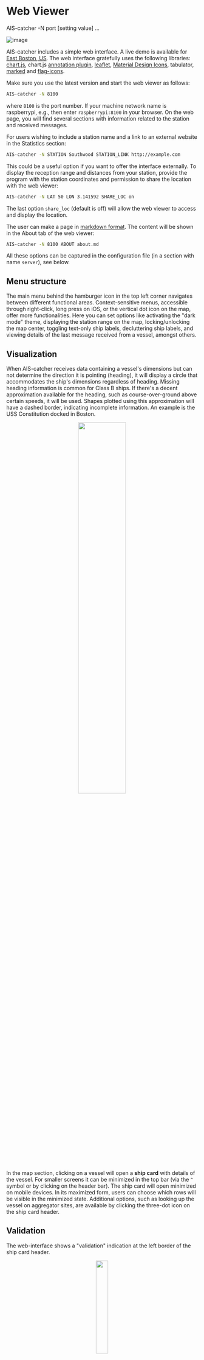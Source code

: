 # Web Viewer

<div class="command-container">
      <div class="command-syntax">
        <span class="cmd-name">AIS-catcher</span>
        <span class="cmd-flag">-N</span>
        <span class="cmd-value">port</span> 
        [<span class="cmd-setting">setting</span> <span class="cmd-value">value</span>]
        ...
    </div>
</div>


![image](https://github.com/jvde-github/AIS-catcher/assets/52420030/54eea1c6-2f72-4c23-91c4-dd289753d4cc)

AIS-catcher includes a simple web interface. A live demo is available for [East Boston, US](https://kx1t.com/ais/). The web interface gratefully uses the following libraries: [chart.js](https://www.chartjs.org/docs/latest/charts/line.html), chart.js [annotation plugin](https://www.chartjs.org/chartjs-plugin-annotation/latest/), [leaflet](https://leafletjs.com/), [Material Design Icons](https://m3.material.io/styles/icons/overview), tabulator, [marked](https://github.com/markedjs/marked) and [flag-icons](https://github.com/lipis/flag-icons). 

Make sure you use the latest version and start the web viewer as follows:
```bash
AIS-catcher -N 8100
```
where ``8100`` is the port number. If your machine network name is raspberrypi, e.g.,  then enter ``raspberrypi:8100`` in your browser.  On the web page, you will find several sections with information related to the station and received messages.

For users wishing to include a station name and a link to an external website in the Statistics section:
```bash
AIS-catcher -N STATION Southwood STATION_LINK http://example.com
```
This could be a useful option if you want to offer the interface externally. To display the reception range and distances from your station, provide the program with the station coordinates and permission to share the location with the web viewer:
```bash
AIS-catcher -N LAT 50 LON 3.141592 SHARE_LOC on
```
The last option `share_loc` (default is off) will allow the web viewer to access and display the location.

 The user can make a page in [markdown format](https://www.markdownguide.org/basic-syntax/). The content will be shown in the About tab of the web viewer:
```bash
AIS-catcher -N 8100 ABOUT about.md
```
All these options can be captured in the configuration file (in a section with name ``server``), see below. 

## Menu structure

The main menu behind the hamburger icon in the top left corner navigates between different functional areas. Context-sensitive menus, accessible through right-click, long press on iOS, or the vertical dot icon on the map, offer more functionalities. Here you can set options like activating the "dark mode" theme, displaying the station range on the map, locking/unlocking the map center, toggling text-only ship labels, decluttering ship labels, and viewing details of the last message received from a vessel, amongst others.

## Visualization

When AIS-catcher receives data containing a vessel's dimensions but can not determine the direction it is pointing (heading), it will display a circle that accommodates the ship's dimensions regardless of heading. Missing heading information is common for Class B ships. If there's a decent approximation available for the heading, such as course-over-ground above certain speeds, it will be used. Shapes plotted using this approximation will have a dashed border, indicating incomplete information. An example is the USS Constitution docked in Boston.

<p align="center">
  <img src="https://user-images.githubusercontent.com/52420030/219856857-e0965190-1468-47b6-88ad-423b77c455ff.png" width="50%"/>
</p>

In the map section, clicking on a vessel will open a  **ship card** with details of the vessel. For smaller screens it can be minimized in the top bar (via the `^` symbol or by clicking on the header bar). The ship card will open minimized on mobile devices. In its maximized form, users can choose which rows will be visible in the minimized state. Additional options, such as looking up the vessel on aggregator sites, are available by clicking the three-dot icon on the ship card header.

## Validation
The web-interface shows a "validation" indication at the left border of the ship card header.
<p align="center">
  <img src="https://user-images.githubusercontent.com/52420030/212470486-8987fa96-5324-41d8-a782-dbcbdc18aca0.png" width="25%"/>
</p>

AIS-catcher analyzes an enormous stream of bits per day for both AIS channels (2 to the power 33 to be precise). To avoid erroneous messages, the AIS system employs a 16-bit CRC and matching of other bit patterns. Unfortunately, purely statistically this cannot prevent that there will be an occasional technically correct but nonsense message. These are typically easy to recognize (e.g. looking at the signal level, and location on the map) and aggregator sites like MarineTraffic will filter these out. 

To reliably measure the reception range for the station in the web interface, AIS-catcher has implemented a "validation function" that checks the location of the vessel for consistency between messages and flags if there is an inconsistency. Practically speaking, if we receive a position from an MMSI that is relatively close to the last received position, the "validation" indicator will be green and the distance to the station will be included to determine the station range. Please note that messages within 50 NMi from the receiving station will always be included for range setting. The validation indicator will be grey if validation for the location cannot be performed and red if it is not successful. 

## Plots
The Plot section contains several visualizations to assess the performance of the receiver:

<p align="center">
  <img src="https://user-images.githubusercontent.com/52420030/219856922-33404fe8-dc54-4bc2-a1a6-84f4ce5dd72a.png" width="50%"/>
</p>
 Restarting AIS-catcher typically erases history in the graphs. To retain plot "state" and backup the information to a file use the following:

```bash
AIS-catcher -N 8100 FILE stat.bin BACKUP 10
```
This will back up the plots when the program closes and every 10 minutes in a file `stat.bin`. The minimum backup interval is 5 minutes.

## Custom plugins and styles...

To give the user the option to tweak the look-and-feel and functionality of the web viewer and/or modify for example the color scheme or regional preferences, the program provides the option to inject custom plugins (JavaScript) and CSS into the website, with a command like:
```bash
AIS-catcher -N 8100 PLUGIN plugin1.js PLUGIN plugin2.js STYLE mystyle.css
```
You can also include all plugin files from a specific directory using the command:
```bash
AIS-catcher -N 8100 PLUGIN_DIR /usr/share/aiscatcher/plugins
```
Files need to have the extension ``.pjs`` and ``.pss`` for respectively JavaScript and CSS style plugins. The repository includes a few example plugins that demonstrate how to add additional maps or cater to regional preferences. Examples of plugins can be found in [another](https://github.com/jvde-github/AIS-Catcher-PLUGINS) GitHub repository.

## Offline web viewer
There is an option to run the web viewer without relying on online libraries. This facilitates using the web interface whilst traveling without an internet connection. The steps are simple. First, go to your home directory (say `/home/jasper`) and clone the necessary offline web assets:
```bash
git clone https://github.com/jvde-github/webassets.git
```
This will create a directory `webassets` that we need to share with AIS-catcher as an alternative location for online web content  with the CDN argument followed by the location of the web assets directory:
```bash
AIS-catcher -x 192.168.1.120 4002 -N 8100 CDN /home/jasper/webassets
```

## Sending data to Prometheus for use in Grafana dashboards

You can add the option `PROME on` to the web configuration command to start rendering Prometheus-compatible statistics at `/metrics`. For example:

```bash
AIS-catcher -N 8100 PROME on
```

For more information on how to configure Prometheus and Grafana to get an initial dashboard, see [README-grafana.md](../../advanced/grafana.md).

## Summary Settings

Server Options:

<div class="input-table" markdown>
| Setting | Type | Default | Description |
|---------|------|---------|-------------|
| <span class="cmd-setting">PORT</span> | integer | <span class="cmd-value">-</span> | Single port for web server |
| <span class="cmd-setting">PORT_MIN</span> | integer | <span class="cmd-value">-</span> | Minimum port in binding range |
| <span class="cmd-setting">PORT_MAX</span> | integer | <span class="cmd-value">-</span> | Maximum port in binding range |
| <span class="cmd-setting">IP_BIND</span> | string | <span class="cmd-value">-</span> | Server binding IP address |
| <span class="cmd-setting">REUSE_PORT</span> | boolean | <span class="cmd-value">false</span> | Enable port reuse |
| <span class="cmd-setting">ZLIB</span> | boolean | <span class="cmd-value">true</span> | Enable response compression |
| | | | |
| Location Settings | | | |
| <span class="cmd-setting">LAT</span> | float | <span class="cmd-value">-</span> | Station latitude |
| <span class="cmd-setting">LON</span> | float | <span class="cmd-value">-</span> | Station longitude |
| <span class="cmd-setting">SHARE_LOC</span> | boolean | <span class="cmd-value">false</span> | Share station location |
| <span class="cmd-setting">USE_GPS</span> | boolean | <span class="cmd-value">false</span> | Use GPS data |
| <span class="cmd-setting">OWN_MMSI</span> | integer | <span class="cmd-value">-</span> | Own vessel MMSI |
| | | | |
| Data Management | | | |
| <span class="cmd-setting">HISTORY</span> | integer | <span class="cmd-value">-</span> | History retention (5-43200 sec) |
| <span class="cmd-setting">CUTOFF</span> | integer | <span class="cmd-value">-</span> | Data retention threshold (0-10000) | 
| <span class="cmd-setting">BACKUP</span> | integer | <span class="cmd-value">-1</span> | Backup interval (5-2880 min) |
| <span class="cmd-setting">FILE</span> | string | <span class="cmd-value">-</span> | Statistics file path |
| <span class="cmd-setting">REALTIME</span> | boolean | <span class="cmd-value">false</span> | Enable real-time updates |
| | | | |
| Output Formats | | | |
| <span class="cmd-setting">KML</span> | boolean | <span class="cmd-value">false</span> | Enable KML output |
| <span class="cmd-setting">GEOJSON</span> | boolean | <span class="cmd-value">false</span> | Enable GeoJSON output |
| <span class="cmd-setting">PROME</span> | boolean | <span class="cmd-value">false</span> | Enable Prometheus metrics |
| <span class="cmd-setting">MESSAGE</span> | boolean | <span class="cmd-value">false</span> | Enable message saving |
| | | | |
| UI Customization | | | | 
| <span class="cmd-setting">STATION</span> | string | <span class="cmd-value">-</span> | Station display name |
| <span class="cmd-setting">STATION_LINK</span> | string | <span class="cmd-value">-</span> | Station info URL |
| <span class="cmd-setting">CDN</span> | string | <span class="cmd-value">-</span> | Local CDN resources path |
| <span class="cmd-setting">PLUGIN</span> | string | <span class="cmd-value">-</span> | JavaScript plugin path |
| <span class="cmd-setting">STYLE</span> | string | <span class="cmd-value">-</span> | CSS style path |
| <span class="cmd-setting">PLUGIN_DIR</span> | string | <span class="cmd-value">-</span> | Plugins directory |
| <span class="cmd-setting">ABOUT</span> | string | <span class="cmd-value">-</span> | About page path |
</div>